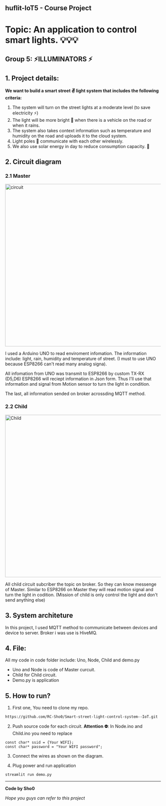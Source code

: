 ## huflit-IoT5 - Course Project

# Topic: An application to control smart lights. 💡💡💡

## Group 5: ⚡ILLUMINATORS ⚡

## 1. Project details:

**We want to build a smart street ✌️ light system that includes the following criteria:**

1. The system will turn on the street lights at a moderate level (to save electricity ⚡️)
2. The light will be more bright 🌟 when there is a vehicle on the road or when it rains.
3. The system also takes context information such as temperature and humidity on the road and uploads it to the cloud system.
4. Light poles 🚏 communicate with each other wirelessly.
5. We also use solar energy in day to reduce consumption capacity. 🌱

## 2. Circuit diagram

### 2.1 Master

<img width="525" alt="circuit" src="./image/master.png">

I used a Arduino UNO to read enviroment infomation. The information include: light, rain, humidity and temperature of street. 
(I must to use UNO because ESP8266 can't read many analog signa).

All infomation from UNO was transmit to ESP8266 by custom TX-RX (D5,D6)
ESP8266 will reciept information in Json form. Thus I'll use that information and signal from Motion sensor to turn the light in condition.

The last, all information sended on broker acrossding MQTT method.

### 2.2 Child
<img width="525" alt="Child" src="./image/child.png">

All child circuit subcriber the topic on broker. So they can know messenge of Master. Similar to ESP8266 on Master they will read motion signal and turn the light in codition.
(Mission of child is only control the light and don't send anything else)

## 3. System architeture

In this project, I used MQTT method to communicate between devices and device to server. Broker i was use is HiveMQ. 

## 4. File:
All my code in code folder include: Uno, Node, Child and demo.py

- Uno and Node is code of Master curcuit. 
- Child for Child circuit.
- Demo.py is application

## 5. How to run?
1. First one, You need to clone my repo.
```
https://github.com/RC-Sho0/Smart-street-light-control-system--IoT.git
```

2. Push source code for each circuit.
**Attention ⛔️**: In Node.ino and Child.ino you need to replace 
```
const char* ssid = {Your WIFI};         
const char* password = "Your WIFI password"; 
```

3. Connect the wires as shown on the diagram.

4. Plug power and run application
```
streamlit run demo.py
```


---------------
**Code by Sho0**

*Hope you guys can refer to this project*


